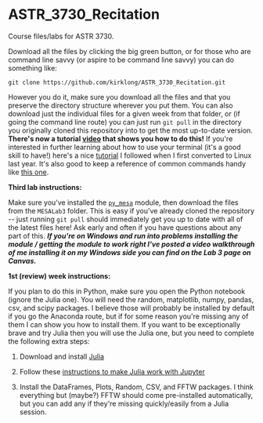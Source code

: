 # ASTR_3730_Recitation
Course files/labs for ASTR 3730.

Download all the files by clicking the big green button, or for those who are command line savvy (or aspire to be command line savvy) you can do something like:

`git clone https://github.com/kirklong/ASTR_3730_Recitation.git`

However you do it, make sure you download all the files and that you preserve the directory structure wherever you put them. You can also download just the individual files for a given week from that folder, or (if going the command line route) you can just run `git pull` in the directory you originally cloned this repository into to get the most up-to-date version. **There's now a tutorial [video](https://cuboulder.zoom.us/rec/share/pgCND_RvvELSJd5B5f2momu-tLwA4GD4gMXmv01BGdeK-IABBt0nbkYOfEewJK0L._W5NbA9eI5p9waee?startTime=1602093276000) that shows you how to do this!** If you're interested in further learning about how to use your terminal (it's a good skill to have!) here's a nice [tutorial](https://mse150s18.bitbucket.io/shell/) I followed when I first converted to Linux last year. It's also good to keep a reference of common commands handy like [this one](http://swcarpentry.github.io/shell-novice/reference/).

**Third lab instructions:**

Make sure you've installed the [`py_mesa`](https://github.com/wmwolf/py_mesa_reader) module, then download the files from the `MESALab3` folder. This is easy if you've already cloned the repository -- just running `git pull` should immediately get you up to date with all of the latest files here! Ask early and often if you have questions about any part of this. ***If you're on Windows and run into problems installing the module / getting the module to work right I've posted a video walkthrough of me installing it on my Windows side you can find on the Lab 3 page on Canvas.*** 

**1st (review) week instructions:**

If you plan to do this in Python, make sure you open the Python notebook (ignore the Julia one). You will need the random, matplotlib, numpy, pandas, csv, and scipy packages. I believe those will probably be installed by default if you go the Anaconda route, but if for some reason you're missing any of them I can show you how to install them. If you want to be exceptionally brave and try Julia then you will use the Julia one, but you need to complete the following extra steps:

1. Download and install [Julia](https://julialang.org/downloads/)

2. Follow these [instructions to make Julia work with Jupyter](https://datatofish.com/add-julia-to-jupyter/)

3. Install the DataFrames, Plots, Random, CSV, and FFTW packages. I think everything but (maybe?) FFTW should come pre-installed automatically, but you can add any if they're missing quickly/easily from a Julia session. 
